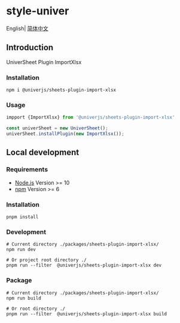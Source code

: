 # style-univer

English| [简体中文](./README-zh.md)

## Introduction

UniverSheet Plugin ImportXlsx

### Installation

```shell
npm i @univerjs/sheets-plugin-import-xlsx
```

### Usage

```js
impport {ImportXlsx} from '@univerjs/sheets-plugin-import-xlsx'

const univerSheet = new UniverSheet();
univerSheet.installPlugin(new ImportXlsx());
```

## Local development

### Requirements

-   [Node.js](https://nodejs.org/en/) Version >= 10
-   [npm](https://www.npmjs.com/) Version >= 6

### Installation

```
pnpm install
```

### Development

```
# Current directory ./packages/sheets-plugin-import-xlsx/
npm run dev

# Or project root directory ./
pnpm run --filter  @univerjs/sheets-plugin-import-xlsx dev
```

### Package

```
# Current directory ./packages/sheets-plugin-import-xlsx/
npm run build

# Or root directory ./
pnpm run --filter  @univerjs/sheets-plugin-import-xlsx build
```
